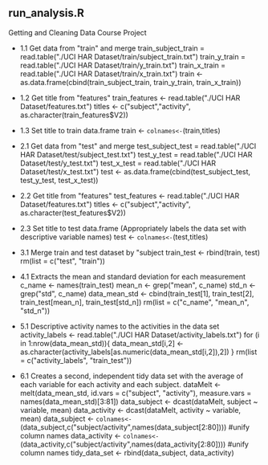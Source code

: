 ## run_analysis.R
Getting and Cleaning Data Course Project


* 1.1 Get data from "train" and merge 
train_subject_train = read.table("./UCI HAR Dataset/train/subject_train.txt")
train_y_train = read.table("./UCI HAR Dataset/train/y_train.txt")
train_x_train = read.table("./UCI HAR Dataset/train/x_train.txt")
train <- as.data.frame(cbind(train_subject_train, train_y_train, train_x_train))
* 1.2 Get title from "features"
train_features <- read.table("./UCI HAR Dataset/features.txt")
titles <- c("subject","activity", as.character(train_features$V2))
* 1.3 Set title to train data.frame
train <- `colnames<-`(train,titles)



* 2.1 Get data from "test" and merge 
test_subject_test = read.table("./UCI HAR Dataset/test/subject_test.txt")
test_y_test = read.table("./UCI HAR Dataset/test/y_test.txt")
test_x_test = read.table("./UCI HAR Dataset/test/x_test.txt")
test <- as.data.frame(cbind(test_subject_test, test_y_test, test_x_test))
* 2.2 Get title from "features"
test_features <- read.table("./UCI HAR Dataset/features.txt")
titles <- c("subject","activity", as.character(test_features$V2))
* 2.3 Set title to test data.frame (Appropriately labels the data set with descriptive variable names)
test <- `colnames<-`(test,titles) 


* 3.1 Merge train and test dataset by "subject
train_test <- rbind(train, test)
rm(list = c("test", "train"))

* 4.1 Extracts the mean and standard deviation for each measurement
c_name <- names(train_test)
mean_n <- grep("mean", c_name)
std_n <- grep("std", c_name)
data_mean_std <- cbind(train_test[1], train_test[2], train_test[mean_n], train_test[std_n])
rm(list = c("c_name", "mean_n", "std_n"))

* 5.1 Descriptive activity names to the activities in the data set
activity_labels <- read.table("./UCI HAR Dataset/activity_labels.txt")
for (i in 1:nrow(data_mean_std)){
  data_mean_std[i,2] <- as.character(activity_labels[as.numeric(data_mean_std[i,2]),2])
}
rm(list = c("activity_labels", "train_test"))

* 6.1 Creates a second, independent tidy data set with the average of each variable for each activity and each subject.
dataMelt <- melt(data_mean_std, id.vars = c("subject", "activity"), measure.vars = names(data_mean_std)[3:81])
data_subject <- dcast(dataMelt, subject ~ variable, mean)
data_activity <- dcast(dataMelt, activity ~ variable, mean)
data_subject <- `colnames<-`(data_subject,c("subject/activity",names(data_subject[2:80])))    #unify column names
data_activity <- `colnames<-`(data_activity,c("subject/activity",names(data_activity[2:80]))) #unify column names
tidy_data_set <- rbind(data_subject, data_activity)

